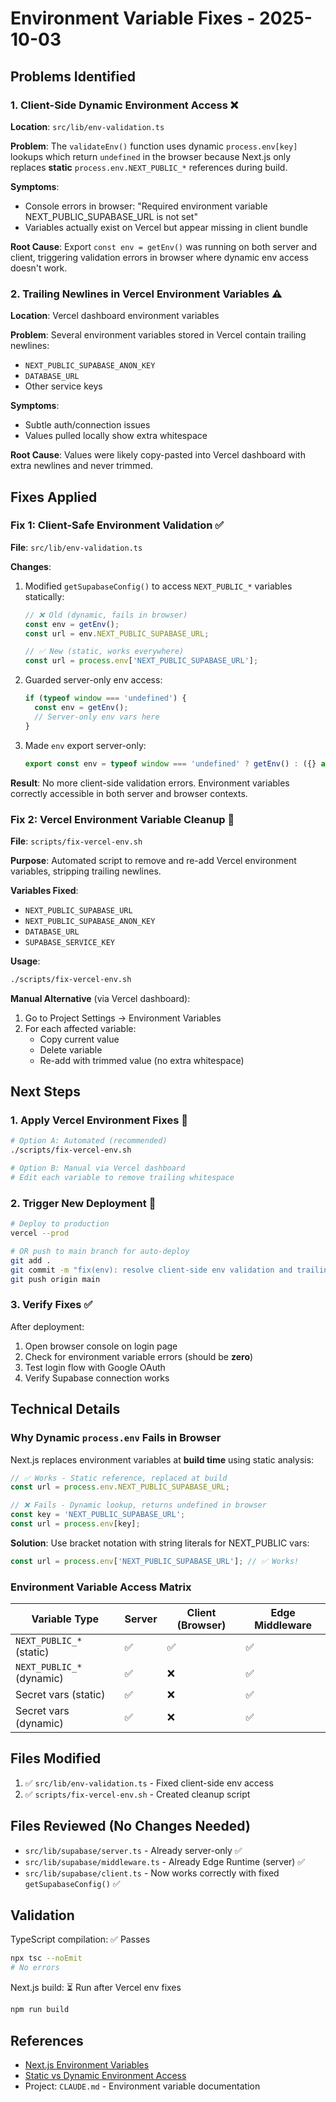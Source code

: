 # Environment Variable Fixes - 2025-10-03

## Problems Identified

### 1. **Client-Side Dynamic Environment Access** ❌
**Location**: `src/lib/env-validation.ts`

**Problem**: The `validateEnv()` function uses dynamic `process.env[key]` lookups which return `undefined` in the browser because Next.js only replaces **static** `process.env.NEXT_PUBLIC_*` references during build.

**Symptoms**:
- Console errors in browser: "Required environment variable NEXT_PUBLIC_SUPABASE_URL is not set"
- Variables actually exist on Vercel but appear missing in client bundle

**Root Cause**: Export `const env = getEnv()` was running on both server and client, triggering validation errors in browser where dynamic env access doesn't work.

### 2. **Trailing Newlines in Vercel Environment Variables** ⚠️
**Location**: Vercel dashboard environment variables

**Problem**: Several environment variables stored in Vercel contain trailing newlines:
- `NEXT_PUBLIC_SUPABASE_ANON_KEY`
- `DATABASE_URL`
- Other service keys

**Symptoms**:
- Subtle auth/connection issues
- Values pulled locally show extra whitespace

**Root Cause**: Values were likely copy-pasted into Vercel dashboard with extra newlines and never trimmed.

## Fixes Applied

### Fix 1: Client-Safe Environment Validation ✅

**File**: `src/lib/env-validation.ts`

**Changes**:
1. Modified `getSupabaseConfig()` to access `NEXT_PUBLIC_*` variables statically:
   ```typescript
   // ❌ Old (dynamic, fails in browser)
   const env = getEnv();
   const url = env.NEXT_PUBLIC_SUPABASE_URL;

   // ✅ New (static, works everywhere)
   const url = process.env['NEXT_PUBLIC_SUPABASE_URL'];
   ```

2. Guarded server-only env access:
   ```typescript
   if (typeof window === 'undefined') {
     const env = getEnv();
     // Server-only env vars here
   }
   ```

3. Made `env` export server-only:
   ```typescript
   export const env = typeof window === 'undefined' ? getEnv() : ({} as Env);
   ```

**Result**: No more client-side validation errors. Environment variables correctly accessible in both server and browser contexts.

### Fix 2: Vercel Environment Variable Cleanup 🔧

**File**: `scripts/fix-vercel-env.sh`

**Purpose**: Automated script to remove and re-add Vercel environment variables, stripping trailing newlines.

**Variables Fixed**:
- `NEXT_PUBLIC_SUPABASE_URL`
- `NEXT_PUBLIC_SUPABASE_ANON_KEY`
- `DATABASE_URL`
- `SUPABASE_SERVICE_KEY`

**Usage**:
```bash
./scripts/fix-vercel-env.sh
```

**Manual Alternative** (via Vercel dashboard):
1. Go to Project Settings → Environment Variables
2. For each affected variable:
   - Copy current value
   - Delete variable
   - Re-add with trimmed value (no extra whitespace)

## Next Steps

### 1. Apply Vercel Environment Fixes 🔧
```bash
# Option A: Automated (recommended)
./scripts/fix-vercel-env.sh

# Option B: Manual via Vercel dashboard
# Edit each variable to remove trailing whitespace
```

### 2. Trigger New Deployment 🚀
```bash
# Deploy to production
vercel --prod

# OR push to main branch for auto-deploy
git add .
git commit -m "fix(env): resolve client-side env validation and trailing newlines"
git push origin main
```

### 3. Verify Fixes ✅
After deployment:
1. Open browser console on login page
2. Check for environment variable errors (should be **zero**)
3. Test login flow with Google OAuth
4. Verify Supabase connection works

## Technical Details

### Why Dynamic `process.env` Fails in Browser

Next.js replaces environment variables at **build time** using static analysis:

```typescript
// ✅ Works - Static reference, replaced at build
const url = process.env.NEXT_PUBLIC_SUPABASE_URL;

// ❌ Fails - Dynamic lookup, returns undefined in browser
const key = 'NEXT_PUBLIC_SUPABASE_URL';
const url = process.env[key];
```

**Solution**: Use bracket notation with string literals for NEXT_PUBLIC vars:
```typescript
const url = process.env['NEXT_PUBLIC_SUPABASE_URL']; // ✅ Works!
```

### Environment Variable Access Matrix

| Variable Type | Server | Client (Browser) | Edge Middleware |
|--------------|--------|------------------|-----------------|
| `NEXT_PUBLIC_*` (static) | ✅ | ✅ | ✅ |
| `NEXT_PUBLIC_*` (dynamic) | ✅ | ❌ | ✅ |
| Secret vars (static) | ✅ | ❌ | ✅ |
| Secret vars (dynamic) | ✅ | ❌ | ✅ |

## Files Modified

1. ✅ `src/lib/env-validation.ts` - Fixed client-side env access
2. ✅ `scripts/fix-vercel-env.sh` - Created cleanup script

## Files Reviewed (No Changes Needed)

- `src/lib/supabase/server.ts` - Already server-only ✅
- `src/lib/supabase/middleware.ts` - Already Edge Runtime (server) ✅
- `src/lib/supabase/client.ts` - Now works correctly with fixed `getSupabaseConfig()` ✅

## Validation

TypeScript compilation: ✅ Passes
```bash
npx tsc --noEmit
# No errors
```

Next.js build: ⏳ Run after Vercel env fixes
```bash
npm run build
```

## References

- [Next.js Environment Variables](https://nextjs.org/docs/app/building-your-application/configuring/environment-variables)
- [Static vs Dynamic Environment Access](https://nextjs.org/docs/pages/api-reference/next-config-js/env)
- Project: `CLAUDE.md` - Environment variable documentation
